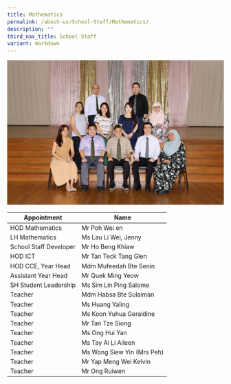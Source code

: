 ```yaml
---
title: Mathematics
permalink: /about-us/School-Staff/Mathematics/
description: ""
third_nav_title: School Staff
variant: markdown
---
```

![](/images/Dept%20Photo/MATHS_DEPARTMENT_2812_FORMAL.jpg)

| Appointment | Name | 
| -------- | -------- | 
| HOD Mathematics    | Mr Poh Wei en   | 
| LH Mathematics     | Ms Lau Li Wei, Jenny    |
| School Staff Developer    | Mr Ho Beng Khiaw   | 
| HOD ICT     | Mr Tan Teck Tang Glen    | 
| HOD CCE, Year Head     | Mdm Mufeedah Bte Senin     | 
| Assistant Year Head     | Mr Quek Ming Yeow     |
| SH Student Leadership     | Ms Sim Lin Ping Salome    |
| Teacher     | Mdm Habsa Bte Sulaiman    | 
| Teacher     | Ms Huang Yaling     | 
| Teacher     | Ms Koon Yuhua Geraldine    | 
| Teacher     | Mr Tan Tze Siong    |
| Teacher     | Ms Ong Hui Yan    |
| Teacher     | Ms Tay Ai Li Aileen    |
| Teacher     | Ms Wong Siew Yin (Mrs Peh)    |
| Teacher     | Mr Yap Meng Wei Kelvin   |
| Teacher     | Mr Ong Ruiwen   |